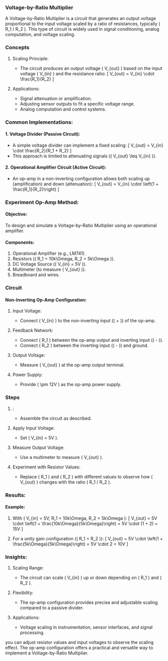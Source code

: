 ### Voltage-by-Ratio Multiplier

A Voltage-by-Ratio Multiplier is a circuit that generates an output voltage proportional to the input voltage scaled by a ratio of resistances, typically \( R_1 / R_2 \). This type of circuit is widely used in signal conditioning, analog computation, and voltage scaling.

### Concepts

1. Scaling Principle:
   - The circuit produces an output voltage \( V_{out} \) based on the input voltage \( V_{in} \) and the resistance ratio:
     \[
     V_{out} = V_{in} \cdot \frac{R_1}{R_2}
     \]

2. Applications:
   - Signal attenuation or amplification.
   - Adjusting sensor outputs to fit a specific voltage range.
   - Analog computation and control systems.

### Common Implementations:

#### 1. Voltage Divider (Passive Circuit):

- A simple voltage divider can implement a fixed scaling:
  \[
  V_{out} = V_{in} \cdot \frac{R_2}{R_1 + R_2}
  \]
- This approach is limited to attenuating signals (\( V_{out} \leq V_{in} \)).

#### 2. Operational Amplifier Circuit (Active Circuit):

- An op-amp in a non-inverting configuration allows both scaling up (amplification) and down (attenuation):
  \[
  V_{out} = V_{in} \cdot \left(1 + \frac{R_1}{R_2}\right)
  \]

### Experiment Op-Amp Method:

#### Objective:

To design and simulate a Voltage-by-Ratio Multiplier using an operational amplifier.

#### Components:

1. Operational Amplifier (e.g., LM741).
2. Resistors (\( R_1 = 10k\Omega, R_2 = 5k\Omega \)).
3. DC Voltage Source (\( V_{in} = 5V \)).
4. Multimeter (to measure \( V_{out} \)).
5. Breadboard and wires.

### Circuit

#### Non-Inverting Op-Amp Configuration:

1. Input Voltage:
   - Connect \( V_{in} \) to the non-inverting input (\( + \)) of the op-amp.

2. Feedback Network:
   - Connect \( R_1 \) between the op-amp output and inverting input (\( - \)).
   - Connect \( R_2 \) between the inverting input (\( - \)) and ground.

3. Output Voltage:
   - Measure \( V_{out} \) at the op-amp output terminal.

4. Power Supply:
   - Provide \( \pm 12V \) as the op-amp power supply.

### Steps

1. :
   - Assemble the circuit as described.

2. Apply Input Voltage:
   - Set \( V_{in} = 5V \).

3. Measure Output Voltage:
   - Use a multimeter to measure \( V_{out} \).

4. Experiment with Resistor Values:
   - Replace \( R_1 \) and \( R_2 \) with different values to observe how \( V_{out} \) changes with the ratio \( R_1 / R_2 \).

### Results:

#### Example:

1. With \( V_{in} = 5V, R_1 = 10k\Omega, R_2 = 5k\Omega \):
   \[
   V_{out} = 5V \cdot \left(1 + \frac{10k\Omega}{5k\Omega}\right) = 5V \cdot (1 + 2) = 15V
   \]

2. For a unity gain configuration (\( R_1 = R_2 \)):
   \[
   V_{out} = 5V \cdot \left(1 + \frac{5k\Omega}{5k\Omega}\right) = 5V \cdot 2 = 10V
   \]

### Insights:

1. Scaling Range:
   - The circuit can scale \( V_{in} \) up or down depending on \( R_1 \) and \( R_2 \).

2. Flexibility:
   - The op-amp configuration provides precise and adjustable scaling compared to a passive divider.

3. Applications:
   - Voltage scaling in instrumentation, sensor interfaces, and signal processing.

 you can adjust resistor values and input voltages to observe the scaling effect. The op-amp configuration offers a practical and versatile way to implement a Voltage-by-Ratio Multiplier.
